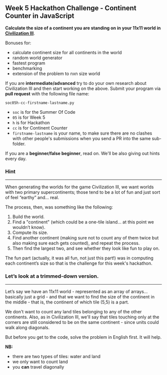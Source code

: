 ## Week 5 Hackathon Challenge -  Continent Counter in JavaScript

**Calculate the size of a continent you are standing on in your 11x11 world in [Civilization III][1]**.

Bonuses for:
- calculate continent size for all continents in the world
- random world generator
- fastest program
- benchmarking
- extension of the problem to nxn size world

If you are **intermediate/advanced** try to do your own research about Civilization III and then start working on the above. Submit your program via **pull request** with the following file name:

```
soc05h-cc-firstname-lastname.py
```

- `soc` is for the Summer Of Code
- `05`  is for Week 5
- `h`   is for Hackathon
- `cc`  is for Continent Counter
- `firstname-lastname` is your name, to make sure there are no clashes with other people's submissions when you send a PR into the same sub-folder.

If you are a **beginner/false beginner**, read on. We'll be also giving out hints every day.

### Hint
----

When generating the worlds for the game Civilization III, we want worlds
with two primary supercontinents; those tend to be a lot of fun and just sort
of feel “earthy” and... real.

The process, then, was something like the following:
1. Build the world.
2. Find a "continent" (which could be a one-tile island... at this point we wouldn’t know).
3. Compute its size.
4. Find another continent (making sure not to count any of them twice but
also making sure each gets counted), and repeat the process.
5. Then find the largest two, and see whether they look like fun to play on.

The fun part (actually, it was all fun, not just this part!) was in computing
each continent’s size so that is the challenge for this week's hackathon.

### Let’s look at a trimmed-down version.
----

Let’s say we have an 11x11 world - represented as an array of arrays... basically just a grid - and that we want to find the size of the continent in the middle - that is, the continent of which tile (5,5) is a part.

We don't want to count any land tiles belonging to any of the other continents.
Also, as in Civilization III, we'll say that tiles touching only at the corners are still considered to be on the same continent - since units could walk along diagonals.

But before you get to the code, solve the problem in English first. It will help.

**NB:**
- there are two types of tiles: water and land
- we only want to count land
- you **can** travel diagonally

[1]: https://en.wikipedia.org/wiki/Civilization_III